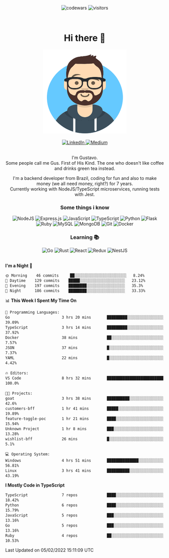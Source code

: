 <div align="center">

![codewars](https://www.codewars.com/users/nowayhecodes/badges/micro)
![visitors](https://visitor-badge.glitch.me/badge?page_id=nowayhecodes.nowayhecodes)

</div>
<br />

<div style="display: block;" align="center" >
  <h1>Hi there 👋</h1>
  <picture>
    <source media="(max-width:265px)" srcset="./asset/avataaars.png">
    <img src="./asset/avataaars.png" alt="silly avatar" width="265" height="265" />
  </picture>

  <br />
  <br />

  <div style="display: inline_block">
  <a href="https://www.linkedin.com/in/gustacavalcante" target="_blank" rel="noopener">
    <img alt="LinkedIn" src="https://img.shields.io/badge/linkedin-%230077B5.svg?style=for-the-badge&logo=linkedin&logoColor=white"/>
  </a>

  <a href="https://nowayguscodes.medium.com/" target="_blank" rel="noopener">
    <img alt="Medium" src="https://img.shields.io/badge/Medium-%23000000.svg?style=for-the-badge&logo=Medium&logoColor=white"/>
  </a>
</div>

</div>

<br />

<div align="center">
  <p>
  I'm Gustavo. <br />
  Some people call me Gus. First of His Kind. The one who doesn't like coffee and drinks green tea instead.

    
I'm a backend developer from Brazil, coding for fun and also to make money (we all need money, right?) for 7 years.<br />
Currently working with NodeJS/TypeScript microservices, running tests with Jest.

  </p>
</div>

<div align="center">
  <h3>Some things i know</h3>
</div>

<div align="center">
  <div style="display: inline_block;">
    <img alt="NodeJS" src="https://img.shields.io/badge/node.js-%2343853D.svg?style=for-the-badge&logo=node-dot-js&logoColor=white"/>
    <img alt="Express.js" src="https://img.shields.io/badge/express.js-%23404d59.svg?style=for-the-badge&logo=express&logoColor=%2361DAFB"/>
    <img alt="JavaScript" src="https://img.shields.io/badge/javascript-%23323330.svg?style=for-the-badge&logo=javascript&logoColor=%23F7DF1E"/>
    <img alt="TypeScript" src="https://img.shields.io/badge/typescript-%23007ACC.svg?style=for-the-badge&logo=typescript&logoColor=white"/>
    <img alt="Python" src="https://img.shields.io/badge/python-%2314354C.svg?style=for-the-badge&logo=python&logoColor=white"/>
    <img alt="Flask" src="https://img.shields.io/badge/flask-%23000.svg?style=for-the-badge&logo=flask&logoColor=white"/>
    <img alt="Ruby" src="https://img.shields.io/badge/ruby-%23CC342D.svg?style=for-the-badge&logo=ruby&logoColor=white"/>
    <img alt="MySQL" src="https://img.shields.io/badge/mysql-%2300f.svg?style=for-the-badge&logo=mysql&logoColor=white"/>
    <img alt="MongoDB" src ="https://img.shields.io/badge/MongoDB-%234ea94b.svg?style=for-the-badge&logo=mongodb&logoColor=white"/>
    <img alt="Git" src="https://img.shields.io/badge/git-%23F05033.svg?style=for-the-badge&logo=git&logoColor=white"/>
    <img alt="Docker" src="https://img.shields.io/badge/docker-%230db7ed.svg?style=for-the-badge&logo=docker&logoColor=white"/>
  </div>
</div>

<div align="center">
  <h3>Learning 📚</h3>

  <div style="display: inline_block;">
    <img alt="Go" src="https://img.shields.io/badge/go-%2300ADD8.svg?style=for-the-badge&logo=go&logoColor=white"/>
    <img alt="Rust" src="https://img.shields.io/badge/rust-%23000000.svg?style=for-the-badge&logo=rust&logoColor=white"/>
    <img alt="React" src="https://img.shields.io/badge/react-%2320232a.svg?style=for-the-badge&logo=react&logoColor=%2361DAFB"/>
    <img alt="Redux" src="https://img.shields.io/badge/redux-%23593d88.svg?style=for-the-badge&logo=redux&logoColor=white"/>
    <img alt="NestJS" src="https://img.shields.io/badge/nestjs-%23E0234E.svg?style=for-the-badge&logo=nestjs&logoColor=white" />
  </div>
</div>

<br />

<!--START_SECTION:waka-->
**I'm a Night 🦉** 

```text
🌞 Morning    46 commits     ██░░░░░░░░░░░░░░░░░░░░░░░   8.24% 
🌆 Daytime    129 commits    █████░░░░░░░░░░░░░░░░░░░░   23.12% 
🌃 Evening    197 commits    ████████░░░░░░░░░░░░░░░░░   35.3% 
🌙 Night      186 commits    ████████░░░░░░░░░░░░░░░░░   33.33%

```


📊 **This Week I Spent My Time On** 

```text
💬 Programming Languages: 
Go                       3 hrs 20 mins       █████████░░░░░░░░░░░░░░░░   39.09% 
TypeScript               3 hrs 14 mins       █████████░░░░░░░░░░░░░░░░   37.92% 
Docker                   38 mins             ██░░░░░░░░░░░░░░░░░░░░░░░   7.57% 
JSON                     37 mins             █░░░░░░░░░░░░░░░░░░░░░░░░   7.37% 
YAML                     22 mins             █░░░░░░░░░░░░░░░░░░░░░░░░   4.42%

🔥 Editors: 
VS Code                  8 hrs 32 mins       █████████████████████████   100.0%

🐱‍💻 Projects: 
goat                     3 hrs 38 mins       ██████████░░░░░░░░░░░░░░░   42.6% 
customers-bff            1 hr 41 mins        █████░░░░░░░░░░░░░░░░░░░░   19.89% 
feature-toggle-poc       1 hr 21 mins        ████░░░░░░░░░░░░░░░░░░░░░   15.94% 
Unknown Project          1 hr 8 mins         ███░░░░░░░░░░░░░░░░░░░░░░   13.28% 
wishlist-bff             26 mins             █░░░░░░░░░░░░░░░░░░░░░░░░   5.1%

💻 Operating System: 
Windows                  4 hrs 51 mins       ██████████████░░░░░░░░░░░   56.81% 
Linux                    3 hrs 41 mins       ██████████░░░░░░░░░░░░░░░   43.19%

```

**I Mostly Code in TypeScript** 

```text
TypeScript               7 repos             ████░░░░░░░░░░░░░░░░░░░░░   18.42% 
Python                   6 repos             ████░░░░░░░░░░░░░░░░░░░░░   15.79% 
JavaScript               5 repos             ███░░░░░░░░░░░░░░░░░░░░░░   13.16% 
Go                       5 repos             ███░░░░░░░░░░░░░░░░░░░░░░   13.16% 
Ruby                     4 repos             ██░░░░░░░░░░░░░░░░░░░░░░░   10.53%

```



 Last Updated on 05/02/2022 15:11:09 UTC
<!--END_SECTION:waka-->
